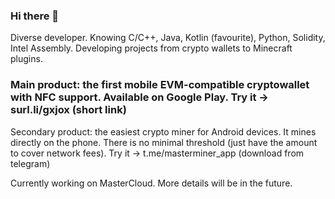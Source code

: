 ### Hi there 👋

Diverse developer. Knowing C/C++, Java, Kotlin (favourite), Python, Solidity, Intel Assembly. Developing projects from crypto wallets to Minecraft plugins.

### Main product: the first mobile EVM-compatible cryptowallet with NFC support. Available on Google Play. Try it -> surl.li/gxjox (short link)

Secondary product: the easiest crypto miner for Android devices. It mines directly on the phone. There is no minimal threshold (just have the amount to cover network fees). Try it -> t.me/masterminer_app (download from telegram)

Currently working on MasterCloud. More details will be in the future.
